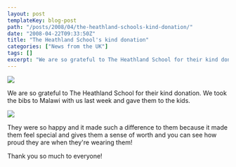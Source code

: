 ```yaml
---
layout: post
templateKey: blog-post
path: "/posts/2008/04/the-heathland-schools-kind-donation/"
date: "2008-04-22T09:33:50Z"
title: "The Heathland School's kind donation"
categories: ["News from the UK"]
tags: []
excerpt: "We are so grateful to The Heathland School for their kind donation. We took the bibs to Malawi with..."
---
```


![](http://www.landirani.org/image_library/news/thumb-200x200/49945879947f9bibs2.jpg)

We are so grateful to The Heathland School for their kind donation. We took the bibs to Malawi with us last week and gave them to the kids.

![](http://www.landirani.org/image_library/news/thumb-200x200/49945888c2e4bbibs3.jpg)

They were so happy and it made such a difference to them because it made them feel special and gives them a sense of worth and you can see how proud they are when they're wearing them!

Thank you so much to everyone!
